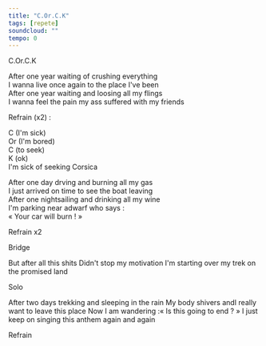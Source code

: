 ```yaml
---
title: "C.Or.C.K"
tags: [repete]
soundcloud: ""
tempo: 0
---
```


C.Or.C.K


After one year waiting of crushing everything  
I wanna live once again to the place I've been  
After one year waiting and loosing all my flings  
I wanna feel the pain my ass suffered with my friends

Refrain (x2) :

C (I'm sick)  
Or (I'm bored)  
C (to seek)  
K (ok)  
I'm sick of seeking Corsica

After one day drving and burning all my gas  
I just arrived on time to see the boat leaving  
After one nightsailing and drinking all my wine  
I'm parking near adwarf who says :  
« Your car will burn ! »


Refrain x2

Bridge

But after all this shits
Didn't stop my motivation
I'm starting over my trek on the promised land

Solo

After two days trekking and sleeping in the rain
My body shivers andI really want to leave this place
Now I am wandering :« Is this going to end ? »
I just keep on singing this anthem again and again

Refrain

